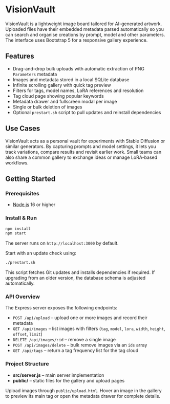 # VisionVault

VisionVault is a lightweight image board tailored for AI-generated artwork. Uploaded files have their embedded metadata parsed automatically so you can search and organise creations by prompt, model and other parameters. The interface uses Bootstrap 5 for a responsive gallery experience.

## Features

- Drag-and-drop bulk uploads with automatic extraction of PNG `Parameters` metadata
- Images and metadata stored in a local SQLite database
- Infinite scrolling gallery with quick tag preview
- Filters for tags, model names, LoRA references and resolution
- Tag cloud page showing popular keywords
- Metadata drawer and fullscreen modal per image
- Single or bulk deletion of images
- Optional `prestart.sh` script to pull updates and reinstall dependencies

## Use Cases

VisionVault acts as a personal vault for experiments with Stable Diffusion or similar generators. By capturing prompts and model settings, it lets you track variations, compare results and revisit earlier work. Small teams can also share a common gallery to exchange ideas or manage LoRA-based workflows.

## Getting Started

### Prerequisites
- [Node.js](https://nodejs.org/) 16 or higher

### Install & Run
```bash
npm install
npm start
```
The server runs on `http://localhost:3000` by default.

Start with an update check using:
```bash
./prestart.sh
```
This script fetches Git updates and installs dependencies if required.
If upgrading from an older version, the database schema is adjusted automatically.

### API Overview

The Express server exposes the following endpoints:

- `POST /api/upload` – upload one or more images and record their metadata
- `GET /api/images` – list images with filters (`tag`, `model`, `lora`, `width`, `height`, `offset`, `limit`)
- `DELETE /api/images/:id` – remove a single image
- `POST /api/images/delete` – bulk remove images via an `ids` array
- `GET /api/tags` – return a tag frequency list for the tag cloud

### Project Structure
- **src/server.js** – main server implementation
- **public/** – static files for the gallery and upload pages

Upload images through `public/upload.html`. Hover an image in the gallery to preview its main tag or open the metadata drawer for complete details.

